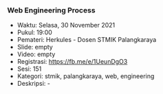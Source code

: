 
### Web Engineering Process

- Waktu: Selasa, 30 November 2021
- Pukul: 19:00
- Pemateri: Herkules - Dosen STMIK Palangkaraya
- Slide: empty
- Video: empty
- Registrasi: https://fb.me/e/1UeunDgO3
- Sesi: 151
- Kategori: stmik, palangkaraya, web, engineering
- Deskripsi: -
          